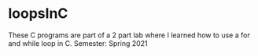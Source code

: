 # loopsInC
These C programs are part of a 2 part lab where I learned how to use a for and while loop in C. Semester: Spring 2021
